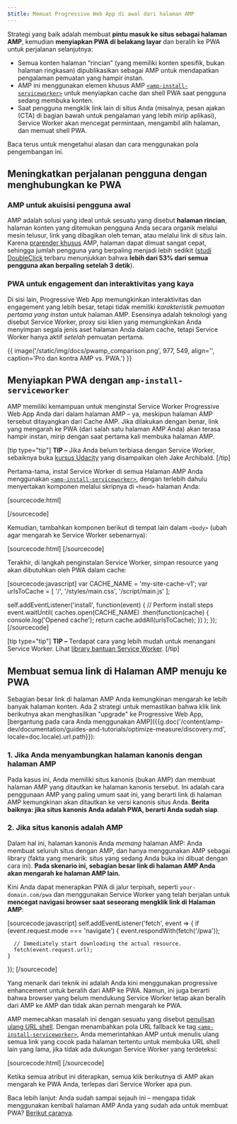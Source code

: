 ```yaml
---
$title: Memuat Progressive Web App di awal dari halaman AMP
---
```


Strategi yang baik adalah membuat **pintu masuk ke situs sebagai halaman AMP**, kemudian **menyiapkan PWA di belakang layar** dan beralih ke PWA untuk perjalanan selanjutnya:

* Semua konten halaman “rincian” (yang memiliki konten spesifik, bukan halaman ringkasan) dipublikasikan sebagai AMP untuk mendapatkan pengalaman pemuatan yang hampir instan.
* AMP ini menggunakan elemen khusus AMP [`<amp-install-serviceworker>`](/id/docs/reference/components/amp-install-serviceworker.html) untuk menyiapkan cache dan shell PWA saat pengguna sedang membuka konten.
* Saat pengguna mengklik link lain di situs Anda (misalnya, pesan ajakan (CTA) di bagian bawah untuk pengalaman yang lebih mirip aplikasi), Service Worker akan mencegat permintaan, mengambil alih halaman, dan memuat shell PWA.

Baca terus untuk mengetahui alasan dan cara menggunakan pola pengembangan ini.

## Meningkatkan perjalanan pengguna dengan menghubungkan ke PWA

### AMP untuk akuisisi pengguna awal

AMP adalah solusi yang ideal untuk sesuatu yang disebut **halaman rincian**, halaman konten yang ditemukan pengguna Anda secara organik melalui mesin telusur, link yang dibagikan oleh teman, atau melalui link di situs lain. Karena [prarender khusus](/id/learn/about-how/) AMP, halaman dapat dimuat sangat cepat, sehingga jumlah pengguna yang berpaling menjadi lebih sedikit ([studi DoubleClick](https://www.doubleclickbygoogle.com/articles/mobile-speed-matters/) terbaru menunjukkan bahwa **lebih dari 53% dari semua pengguna akan berpaling setelah 3 detik**).

### PWA untuk engagement dan interaktivitas yang kaya

Di sisi lain, Progressive Web App memungkinkan interaktivitas dan engagement yang lebih besar, tetapi tidak memiliki *karakteristik pemuatan pertama yang instan* untuk halaman AMP. Esensinya adalah teknologi yang disebut Service Worker, proxy sisi klien yang memungkinkan Anda menyimpan segala jenis aset halaman Anda dalam cache, tetapi Service Worker hanya aktif *setelah* pemuatan pertama.

{{ image('/static/img/docs/pwamp_comparison.png', 977, 549, align='', caption='Pro dan kontra AMP vs. PWA.') }}

## Menyiapkan PWA dengan `amp-install-serviceworker`

AMP memiliki kemampuan untuk menginstal Service Worker Progressive Web App Anda dari dalam halaman AMP – ya, meskipun halaman AMP tersebut ditayangkan dari Cache AMP. Jika dilakukan dengan benar, link yang mengarah ke PWA (dari salah satu halaman AMP Anda) akan terasa hampir instan, mirip dengan saat pertama kali membuka halaman AMP.

[tip type="tip"]
**TIP –** Jika Anda belum terbiasa dengan Service Worker, sebaiknya buka [kursus Udacity](https://www.udacity.com/course/offline-web-applications--ud899) yang disampaikan oleh Jake Archibald.
[/tip]

Pertama-tama, instal Service Worker di semua Halaman AMP Anda menggunakan [`<amp-install-serviceworker>`](/id/docs/reference/components/amp-install-serviceworker.html), dengan terlebih dahulu menyertakan komponen melalui skripnya di `<head>` halaman Anda:

[sourcecode:html]
<script async custom-element="amp-install-serviceworker"
  src="https://cdn.ampproject.org/v0/amp-install-serviceworker-0.1.js"></script>
[/sourcecode]

Kemudian, tambahkan komponen berikut di tempat lain dalam `<body>` (ubah agar mengarah ke Service Worker sebenarnya):

[sourcecode:html]
<amp-install-serviceworker
      src="https://www.your-domain.com/serviceworker.js"
      layout="nodisplay">
</amp-install-serviceworker>
[/sourcecode]

Terakhir, di langkah penginstalan Service Worker, simpan resource yang akan dibutuhkan oleh PWA dalam cache:

[sourcecode:javascript]
var CACHE_NAME = 'my-site-cache-v1';
var urlsToCache = [
  '/',
  '/styles/main.css',
  '/script/main.js'
];

self.addEventListener('install', function(event) {
  // Perform install steps
  event.waitUntil(
    caches.open(CACHE_NAME)
      .then(function(cache) {
        console.log('Opened cache');
        return cache.addAll(urlsToCache);
      })
  );
});
[/sourcecode]

[tip type="tip"]
**TIP –** Terdapat cara yang lebih mudah untuk menangani Service Worker. Lihat [library bantuan Service Worker](https://github.com/GoogleChrome/sw-helpers).
[/tip]

## Membuat semua link di Halaman AMP menuju ke PWA

Sebagian besar link di halaman AMP Anda kemungkinan mengarah ke lebih banyak halaman konten. Ada 2 strategi untuk memastikan bahwa klik link berikutnya akan menghasilkan "upgrade" ke Progressive Web App, [bergantung pada cara Anda menggunakan AMP]({{g.doc('/content/amp-dev/documentation/guides-and-tutorials/optimize-measure/discovery.md', locale=doc.locale).url.path}}):

### 1. Jika Anda menyambungkan halaman kanonis dengan halaman AMP

Pada kasus ini, Anda memiliki situs kanonis (bukan AMP) dan membuat halaman AMP yang ditautkan ke halaman kanonis tersebut. Ini adalah cara penggunaan AMP yang paling umum saat ini, yang berarti link di halaman AMP kemungkinan akan ditautkan ke versi kanonis situs Anda. **Berita baiknya: jika situs kanonis Anda adalah PWA, berarti Anda sudah siap**.

### 2. Jika situs kanonis adalah AMP

Dalam hal ini, halaman kanonis Anda *memang* halaman AMP: Anda membuat seluruh situs dengan AMP, dan hanya menggunakan AMP sebagai library (fakta yang menarik: situs yang sedang Anda buka ini dibuat dengan cara ini). **Pada skenario ini, sebagian besar link di halaman AMP Anda akan mengarah ke halaman AMP lain.**

Kini Anda dapat menerapkan PWA di jalur terpisah, seperti `your-domain.com/pwa` dan menggunakan Service Worker yang telah berjalan untuk **mencegat navigasi browser saat seseorang mengklik link di Halaman AMP**:

[sourcecode:javascript]
self.addEventListener('fetch', event => {
    if (event.request.mode === 'navigate') {
      event.respondWith(fetch('/pwa'));

      // Immediately start downloading the actual resource.
      fetch(event.request.url);
    }

});
[/sourcecode]

Yang menarik dari teknik ini adalah Anda kini menggunakan progressive enhancement untuk beralih dari AMP ke PWA. Namun, ini juga berarti bahwa browser yang belum mendukung Service Worker tetap akan beralih dari AMP ke AMP dan tidak akan pernah mengarah ke PWA.

AMP memecahkan masalah ini dengan sesuatu yang disebut [penulisan ulang URL shell](/id/docs/reference/components/amp-install-serviceworker.html#shell-url-rewrite). Dengan menambahkan pola URL fallback ke tag [`<amp-install-serviceworker>`](/id/docs/reference/components/amp-install-serviceworker.html), Anda memerintahkan AMP untuk menulis ulang semua link yang cocok pada halaman tertentu untuk membuka URL shell lain yang lama, jika tidak ada dukungan Service Worker yang terdeteksi:

[sourcecode:html]
<amp-install-serviceworker
      src="https://www.your-domain.com/serviceworker.js"
      layout="nodisplay"
      data-no-service-worker-fallback-url-match=".*"
      data-no-service-worker-fallback-shell-url="https://www.your-domain.com/pwa">
</amp-install-serviceworker>
[/sourcecode]

Ketika semua atribut ini diterapkan, semua klik berikutnya di AMP akan mengarah ke PWA Anda, terlepas dari Service Worker apa pun.

Baca lebih lanjut: Anda sudah sampai sejauh ini – mengapa tidak menggunakan kembali halaman AMP Anda yang sudah ada untuk membuat PWA? [Berikut caranya](/id/docs/integration/pwa-amp/amp-in-pwa.html).
